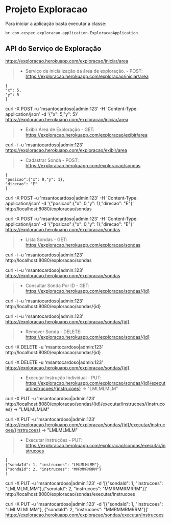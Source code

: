 # Projeto Exploracao

Para iniciar a aplicação basta executar a classe:

```
br.com.cespec.exploracao.application.ExploracaoApplication
```

API do Serviço de Exploração
----------------------------------------
https://exploracao.herokuapp.com/exploracao/iniciar/area

> * Serviço de inicialização da área de exploração.
	- POST: https://exploracao.herokuapp.com/exploracao/iniciar/area
```
{
"x": 5,
"y": 5
}
```

curl -X POST -u 'msantocardoso|admin:123' -H 'Content-Type: application/json' -d '{"x": 5,"y": 5}' https://exploracao.herokuapp.com/exploracao/iniciar/area

> * Exibir Área de Exploração
	- GET: https://exploracao.herokuapp.com/exploracao/exibir/area

curl -i -u 'msantocardoso|admin:123' https://exploracao.herokuapp.com/exploracao/exibir/area

> * Cadastrar Sonda
	- POST: https://exploracao.herokuapp.com/exploracao/sondas
```
{
"posicao":{"x": 0,"y": 1},
"direcao": "E"
}
```

curl -X POST -u 'msantocardoso|admin:123' -H 'Content-Type: application/json' -d '{"posicao":{"x": 0,"y": 1},"direcao": "E"}' http://localhost:8080/exploracao/sondas

curl -X POST -u 'msantocardoso|admin:123' -H 'Content-Type: application/json' -d '{"posicao":{"x": 0,"y": 1},"direcao": "E"}' https://exploracao.herokuapp.com/exploracao/sondas

> * Lista Sondas
	- GET: https://exploracao.herokuapp.com/exploracao/sondas

curl -i -u 'msantocardoso|admin:123' http://localhost:8080/exploracao/sondas

curl -i -u 'msantocardoso|admin:123' https://exploracao.herokuapp.com/exploracao/sondas

> * Consultar Sonda Por ID
	- GET: https://exploracao.herokuapp.com/exploracao/sondas/{id}

curl -i -u 'msantocardoso|admin:123' http://localhost:8080/exploracao/sondas/{id}

curl -i -u 'msantocardoso|admin:123' https://exploracao.herokuapp.com/exploracao/sondas/{id}


> * Remover Sonda
	- DELETE: https://exploracao.herokuapp.com/exploracao/sondas/{id}

curl -X DELETE -u 'msantocardoso|admin:123' http://localhost:8080/exploracao/sondas/{id}

curl -X DELETE -u 'msantocardoso|admin:123' https://exploracao.herokuapp.com/exploracao/sondas/{id}

> * Executar Instrução Individual
	- PUT: https://exploracao.herokuapp.com/exploracao/sondas/{id}/executar/instrucoes/{instrucoes} -> "LMLMLMLM"

curl -X PUT -u 'msantocardoso|admin:123' http://localhost:8080/exploracao/sondas/{id}/executar/instrucoes/{instrucoes} -> "LMLMLMLM"

curl -X PUT -u 'msantocardoso|admin:123' https://exploracao.herokuapp.com/exploracao/sondas/{id}/executar/instrucoes/{instrucoes} -> "LMLMLMLM"

> * Executar Instruções
	- PUT: https://exploracao.herokuapp.com/exploracao/sondas/executar/instrucoes
```
[
{"sondaId": 1, "instrucoes": "LMLMLMLMM"},
{"sondaId": 2, "instrucoes": "MMRMMRMRRM"}
]
```

curl -X PUT -u 'msantocardoso|admin:123' -d '[{"sondaId": 1, "instrucoes": "LMLMLMLMM"},{"sondaId": 2, "instrucoes": "MMRMMRMRRM"}]' http://localhost:8080/exploracao/sondas/executar/instrucoes

curl -X PUT -u 'msantocardoso|admin:123' -d '[{"sondaId": 1, "instrucoes": "LMLMLMLMM"}, {"sondaId": 2, "instrucoes": "MMRMMRMRRM"}]' https://exploracao.herokuapp.com/exploracao/sondas/executar/instrucoes

